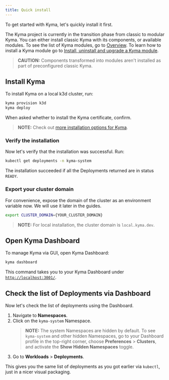 ```yaml
---
title: Quick install
---
```


To get started with Kyma, let's quickly install it first.

The Kyma project is currently in the transition phase from classic to modular Kyma. You can either install classic Kyma with its components, or available modules. To see the list of Kyma modules, go to [Overview](/docs/01-overview/README.md). To learn how to install a Kyma module go to [Install, uninstall and upgrade a Kyma module](/docs/04-operation-guides/operations/08-install-uninstall-upgrade-kyma-module.md).

> **CAUTION:** Components transformed into modules aren't installed as part of preconfigured classic Kyma.

## Install Kyma

To install Kyma on a local k3d cluster, run:

```bash
kyma provision k3d
kyma deploy
```

When asked whether to install the Kyma certificate, confirm.

> **NOTE:** Check out [more installation options for Kyma](../04-operation-guides/operations/02-install-kyma.md).

### Verify the installation

Now let's verify that the installation was successful. Run:

```bash
kubectl get deployments -n kyma-system
```

The installation succeeded if all the Deployments returned are in status `READY`.

### Export your cluster domain

For convenience, expose the domain of the cluster as an environment variable now. 
We will use it later in the guides. 

```bash
export CLUSTER_DOMAIN={YOUR_CLUSTER_DOMAIN}
```

> **NOTE:** For local installation, the cluster domain is `local.kyma.dev`.

## Open Kyma Dashboard

To manage Kyma via GUI, open Kyma Dashboard:

```bash
kyma dashboard
```
This command takes you to your Kyma Dashboard under [`http://localhost:3001/`](http://localhost:3001/).

## Check the list of Deployments via Dashboard

Now let's check the list of deployments using the Dashboard.

1. Navigate to **Namespaces**.
2. Click on the `kyma-system` Namespace.
    > **NOTE:** The system Namespaces are hidden by default. 
    > To see `kyma-system` and other hidden Namespaces, go to your Dashboard profile in the top-right corner, choose **Preferences** > **Clusters**, and activate the **Show Hidden Namespaces** toggle.
3. Go to **Workloads** > **Deployments**.

This gives you the same list of deployments as you got earlier via `kubectl`, just in a nicer visual packaging. 